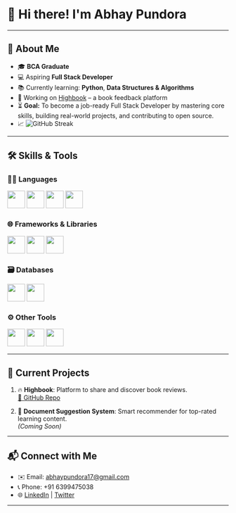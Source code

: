 # 👋 Hi there! I'm **Abhay Pundora**

---

## 🚀 About Me
- 🎓 **BCA Graduate**
- 💻 Aspiring **Full Stack Developer**
- 📚 Currently learning: **Python**, **Data Structures & Algorithms**
- 🔧 Working on [Highbook](https://github.com/AbhayPundora/highbook) – a book feedback platform
- ⏳ **Goal:** To become a job-ready Full Stack Developer by mastering core skills, building real-world projects, and contributing to open source.
- 📈 ![GitHub Streak](https://github-readme-streak-stats.herokuapp.com/?user=AbhayPundora&theme=default)

---

## 🛠️ Skills & Tools

### 👨‍💻 Languages
<p>
  <img src="https://cdn.jsdelivr.net/gh/devicons/devicon/icons/cplusplus/cplusplus-original.svg" width="40" />
  <img src="https://cdn.jsdelivr.net/gh/devicons/devicon/icons/java/java-original.svg" width="40" />
  <img src="https://cdn.jsdelivr.net/gh/devicons/devicon/icons/javascript/javascript-original.svg" width="40" />
  <img src="https://cdn.jsdelivr.net/gh/devicons/devicon/icons/python/python-original.svg" width="40" />
</p>

### 🌐 Frameworks & Libraries
<p>
  <img src="https://cdn.jsdelivr.net/gh/devicons/devicon/icons/react/react-original.svg" width="40" />
  <img src="https://cdn.jsdelivr.net/gh/devicons/devicon/icons/flask/flask-original.svg" width="40" />
  <img src="https://cdn.jsdelivr.net/gh/devicons/devicon/icons/nodejs/nodejs-original.svg" width="40" />
</p>

### 🗃️ Databases
<p>
  <img src="https://cdn.jsdelivr.net/gh/devicons/devicon/icons/postgresql/postgresql-original.svg" width="40" />
  <img src="https://cdn.jsdelivr.net/gh/devicons/devicon/icons/mongodb/mongodb-original.svg" width="40" />
</p>

### ⚙️ Other Tools
<p>
  <img src="https://cdn.jsdelivr.net/gh/devicons/devicon/icons/git/git-original.svg" width="40" />
  <img src="https://cdn.jsdelivr.net/gh/devicons/devicon/icons/docker/docker-original.svg" width="40" />
  <img src="https://seeklogo.com/images/N/nightwatch-js-logo-DBF3C1AE6C-seeklogo.com.png" width="40" />
</p>

---

## 📌 Current Projects
1. 🔥 **Highbook**: Platform to share and discover book reviews.  
   [🔗 GitHub Repo](https://github.com/AbhayPundora/highbook)

2. 🧠 **Document Suggestion System**: Smart recommender for top-rated learning content.  
   *(Coming Soon)*

---

## 📬 Connect with Me
- ✉️ Email: [abhaypundora17@gmail.com](mailto:abhaypundora17@gmail.com)
- 📞 Phone: +91 6399475038  
- 🌐 [LinkedIn](https://www.linkedin.com/in/abhaypundora/) | [Twitter](#)

---
